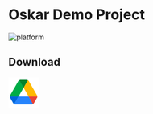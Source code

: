 # Oskar Demo Project
![platform](https://img.shields.io/badge/platform-android-success)

## Download
<a href="[https://play.google.com/store/apps/details?id=com.xeniac.warrantyroster_manager&pcampaignid=pcampaignidMKT-Other-global-all-co-prtnr-py-PartBadge-Mar2515-1](https://drive.google.com/drive/folders/17W1F56LICDsNuMakRcBl6qpRT2ngn3rp?usp=sharing)" target="_blank"><img alt="Get it on Google Drive" height="60" align="center" src="/resources/ic_google_drive.svg"/></a>
